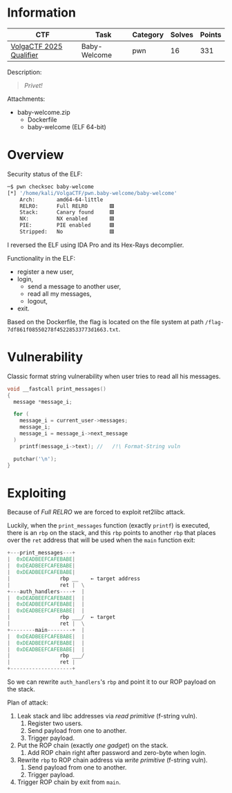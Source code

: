 # Information

| CTF                                                       | Task         | Category | Solves | Points |
| --------------------------------------------------------- | ------------ | -------- | ------ | ------ |
| [VolgaCTF 2025 Qualifier](https://ctftime.org/event/2676) | Baby-Welcome | pwn      | 16     | 331    |

Description:
> *Privet!*

Attachments:
- baby-welcome.zip
	- Dockerfile
	- baby-welcome (ELF 64-bit)

# Overview

Security status of the ELF:
```bash
─$ pwn checksec baby-welcome        
[*] '/home/kali/VolgaCTF/pwn.baby-welcome/baby-welcome'
    Arch:       amd64-64-little
    RELRO:      Full RELRO       🟩
    Stack:      Canary found     🟩
    NX:         NX enabled       🟩
    PIE:        PIE enabled      🟩
    Stripped:   No               🟥
```

I reversed the ELF using IDA Pro and its Hex-Rays decomplier.

Functionality in the ELF:
- register a new user,
- login,
	- send a message to another user,
	- read all my messages,
	- logout,
- exit.

Based on the Dockerfile, the flag is located on the file system at path `/flag-7df861f08550278f45228533773d1663.txt`.

# Vulnerability

Classic format string vulnerability when user tries to read all his messages.
```c
void __fastcall print_messages()
{
  message *message_i;

  for (
    message_i = current_user->messages;
    message_i;
    message_i = message_i->next_message
  )
    printf(message_i->text); //   /!\ Format-String vuln

  putchar('\n');
}
```

# Exploiting

Because of *Full RELRO* we are forced to exploit ret2libc attack.

Luckily, when the `print_messages` function (exactly `printf`) is executed, there is an `rbp` on the stack, and this `rbp` points to another `rbp` that places over the `ret`  address that will be used when the `main` function exit:
```python
+---print_messages---+
|  0xDEADBEEFCAFEBABE|
|  0xDEADBEEFCAFEBABE|
|  0xDEADBEEFCAFEBABE|
|                rbp __    ← target address
|                ret |  \
+---auth_handlers----+  |
|  0xDEADBEEFCAFEBABE|  |
|  0xDEADBEEFCAFEBABE|  |
|  0xDEADBEEFCAFEBABE|  |
|                rbp ___/  ← target
|                ret |  \
+--------main--------+  |
|  0xDEADBEEFCAFEBABE|  |
|  0xDEADBEEFCAFEBABE|  |
|  0xDEADBEEFCAFEBABE|  |
|                rbp ___/
|                ret |
+--------------------+
```

So we can rewrite `auth_handlers`'s `rbp` and point it to our ROP payload on the stack.

Plan of attack:
1. Leak stack and libc addresses via *read primitive* (f-string vuln).
	1. Register two users.
	2. Send payload from one to another.
	3. Trigger payload.
2. Put the ROP chain (exactly *one gadget*) on the stack.
	1. Add ROP chain right after password and zero-byte when login.
3. Rewrite `rbp` to ROP chain address via *write primitive* (f-string vuln).
	1. Send payload from one to another.
	2. Trigger payload.
4. Trigger ROP chain by exit from `main`.